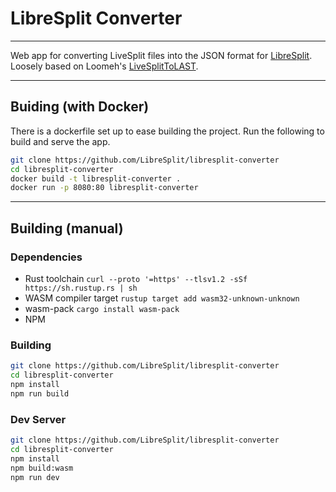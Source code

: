 # LibreSplit Converter

------------

Web app for converting LiveSplit files into the JSON format for [LibreSplit](https://github.com/wins1ey/LibreSplit "LibreSplit"). Loosely based on Loomeh's [LiveSplitToLAST](https://github.com/Loomeh/LiveSplitToLAST "LiveSplitToLAST").

------------
## Buiding (with Docker)
There is a dockerfile set up to ease building the project. Run the following to build and serve the app.
```bash
git clone https://github.com/LibreSplit/libresplit-converter
cd libresplit-converter
docker build -t libresplit-converter .
docker run -p 8080:80 libresplit-converter
```
------------
## Building (manual)
### Dependencies
- Rust toolchain `curl --proto '=https' --tlsv1.2 -sSf https://sh.rustup.rs | sh`
- WASM compiler target `rustup target add wasm32-unknown-unknown`
- wasm-pack `cargo install wasm-pack`
- NPM

### Building
```bash
git clone https://github.com/LibreSplit/libresplit-converter
cd libresplit-converter
npm install
npm run build
```

### Dev Server
```bash
git clone https://github.com/LibreSplit/libresplit-converter
cd libresplit-converter
npm install
npm build:wasm
npm run dev
```
